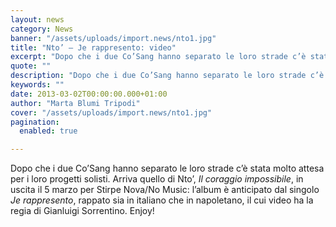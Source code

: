 ```yaml
---
layout: news
category: News
banner: "/assets/uploads/import.news/nto1.jpg"
title: "Nto’ – Je rappresento: video"
excerpt: "Dopo che i due Co’Sang hanno separato le loro strade c’è stata molto attesa per i loro progetti solisti. Arriva quello di Nto’, Il coraggio impossibile, in uscita il 5 marzo per Stirpe Nova/No Music: l’album è anticipato dal singolo Je rappresento, rappato sia in italiano che in napoletano, il cui video ha la regia [&hellip"
quote: ""
description: "Dopo che i due Co’Sang hanno separato le loro strade c’è stata molto attesa per i loro progetti solisti. Arriva quello di Nto’, Il coraggio impossibile, in uscita il 5 marzo per Stirpe Nova/No Music: l’album è anticipato dal singolo Je rappresento, rappato sia in italiano che in napoletano, il cui video ha la regia [&hellip"
keywords: ""
date: 2013-03-02T00:00:00.000+01:00
author: "Marta Blumi Tripodi"
cover: "/assets/uploads/import.news/nto1.jpg"
pagination:
  enabled: true

---
```


Dopo che i due Co’Sang hanno separato le loro strade c’è stata molto attesa per i loro progetti solisti. Arriva quello di Nto’, _Il coraggio impossibile_, in uscita il 5 marzo per Stirpe Nova/No Music: l’album è anticipato dal singolo _Je rappresento_, rappato sia in italiano che in napoletano, il cui video ha la regia di Gianluigi Sorrentino. Enjoy!  